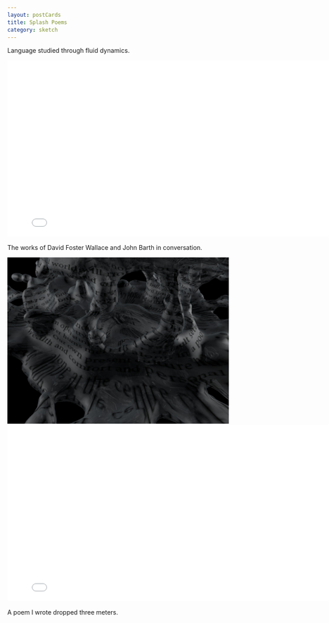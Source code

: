 ```yaml
---
layout: postCards
title: Splash Poems
category: sketch
---
```


Language studied through fluid dynamics.


<iframe src="//player.vimeo.com/video/115175259?title=0&amp;byline=0&amp;portrait=0" width="800" height="400" frameborder="0" webkitallowfullscreen mozallowfullscreen allowfullscreen> </iframe>

The works of David Foster Wallace and John Barth in conversation.
<br>

<img src="../img/w4.jpg">
<br>

<iframe src="//player.vimeo.com/video/115175261?title=0&amp;byline=0&amp;portrait=0" width="800" height="400" frameborder="0" webkitallowfullscreen mozallowfullscreen allowfullscreen> </iframe>

A poem I wrote dropped three meters. 